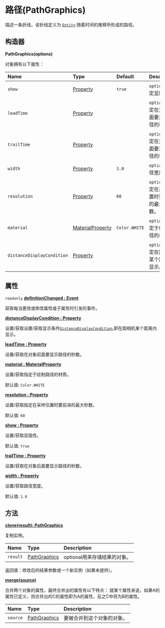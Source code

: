 # 路径(PathGraphics)

描述一条折线，该折线定义为 [`Entity`](https://www.vvpstk.com/public/Cesium/Documentation/Entity.html) 随着时间的推移所形成的路径。

## 构造器

**PathGraphics(options)**

对象拥有以下属性：

| Name                       | Type                                                         | Default       | Description                                  |
| :------------------------- | :----------------------------------------------------------- | :------------ | :------------------------------------------- |
| `show`                     | [Property](https://www.vvpstk.com/public/Cesium/Documentation/Property.html) | `true`        | `optional`指定显隐性。                       |
| `leadTime`                 | [Property](https://www.vvpstk.com/public/Cesium/Documentation/Property.html) |               | `optional`指定在对象前面要显示路径的秒数。   |
| `trailTime`                | [Property](https://www.vvpstk.com/public/Cesium/Documentation/Property.html) |               | `optional`指定在对象后面要显示路径的秒数。   |
| `width`                    | [Property](https://www.vvpstk.com/public/Cesium/Documentation/Property.html) | `1.0`         | `optional`路径宽度。                         |
| `resolution`               | [Property](https://www.vvpstk.com/public/Cesium/Documentation/Property.html) | `60`          | `optional`指定在采样位置时要前进的最大秒数。 |
| `material`                 | [MaterialProperty](https://www.vvpstk.com/public/Cesium/Documentation/MaterialProperty.html) | `Color.WHITE` | `optional`指定于绘制路径的材质。             |
| `distanceDisplayCondition` | [Property](https://www.vvpstk.com/public/Cesium/Documentation/Property.html) |               | `optional`指定在距相机某个距离内显示。       |

## 属性

`readonly` **[definitionChanged : Event]()**

获取每当更改或修改属性或子属性时引发的事件。

**[distanceDisplayCondition : Property]()**

设置/获取设置/获取显示条件[`DistanceDisplayCondition`](https://www.vvpstk.com/public/Cesium/Documentation/DistanceDisplayCondition.html),即在距相机某个距离内显示。

**[leadTime : Property]()**

设置/获取在对象前面要显示路径的秒数。

**[material : MaterialProperty]()**

设置/获取指定于绘制路径的材质。

默认值: `Color.WHITE`

**[resolution : Property]()**

设置/获取指定在采样位置时要前进的最大秒数。

默认值: `60`

**[show : Property]()**

设置/获取显隐性。

默认值: `true`

**[trailTime : Property]()**

设置/获取在对象后面要显示路径的秒数。

**[width : Property]()**

设置/获取路径宽度。

默认值: `1.0`

## 方法

**[clone(result): PathGraphics]()**

复制实例。

| Name     | Type                                                         | Description                  |
| :------- | :----------------------------------------------------------- | :--------------------------- |
| `result` | [PathGraphics](https://www.vvpstk.com/public/Cesium/Documentation/PathGraphics.html) | optional用来存储结果的对象。 |

返回值：修改后的结果参数或一个新实例（如果未提供）。

**[merge(source)]()**

合并两个对象的属性，最终合并出的属性有以下特点： 就某个属性来说，如果A的属性已定义，则合并出的C的属性即为A的属性，反之C中将为B的属性。

| Name     | Type                                                         | Description                |
| :------- | :----------------------------------------------------------- | :------------------------- |
| `source` | [PathGraphics](https://www.vvpstk.com/public/Cesium/Documentation/PathGraphics.html) | 要被合并到这个对象的对象。 |